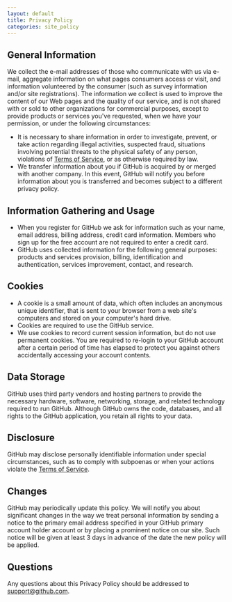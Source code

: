 ```yaml
---
layout: default
title: Privacy Policy
categories: site_policy
---
```


General Information
-------------------

We collect the e-mail addresses of those who communicate with us via e-mail, aggregate information on what pages consumers access or visit, and information volunteered by the consumer (such as survey information and/or site registrations). The information we collect is used to improve the content of our Web pages and the quality of our service, and is not shared with or sold to other organizations for commercial purposes, except to provide products or services you've requested, when we have your permission, or under the following circumstances:

* It is necessary to share information in order to investigate, prevent, or take action regarding illegal activities, suspected fraud, situations involving potential threats to the physical safety of any person, violations of [Terms of Service](/terms), or as otherwise required by law.
* We transfer information about you if GitHub is acquired by or merged with another company. In this event, GitHub will notify you before information about you is transferred and becomes subject to a different privacy policy.

Information Gathering and Usage
-------------------------------

* When you register for GitHub we ask for information such as your name, email address, billing address, credit card information. Members who sign up for the free account are not required to enter a credit card.
* GitHub uses collected information for the following general purposes: products and services provision, billing, identification and authentication, services improvement, contact, and research.

Cookies
-------

* A cookie is a small amount of data, which often includes an anonymous unique identifier, that is sent to your browser from a web site's computers and stored on your computer's hard drive.
* Cookies are required to use the GitHub service.
* We use cookies to record current session information, but do not use permanent cookies. You are required to re-login to your GitHub account after a certain period of time has elapsed to protect you against others accidentally accessing your account contents.

Data Storage
------------

GitHub uses third party vendors and hosting partners to provide the necessary hardware, software, networking, storage, and related technology required to run GitHub. Although GitHub owns the code, databases, and all rights to the GitHub application, you retain all rights to your data.

Disclosure
----------

GitHub may disclose personally identifiable information under special circumstances, such as to comply with subpoenas or when your actions violate the [Terms of Service](/terms).

Changes
-------

GitHub may periodically update this policy. We will notify you about significant changes in the way we treat personal information by sending a notice to the primary email address specified in your GitHub primary account holder account or by placing a prominent notice on our site.  Such notice will be given at least 3 days in advance of the date the new policy will be applied.

Questions
---------

Any questions about this Privacy Policy should be addressed to <support@github.com>.
